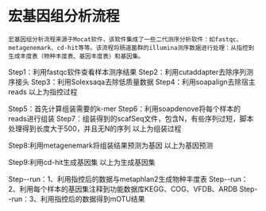 # 宏基因组分析流程

    宏基因组分析流程来源于Mocat软件，该软件集成了一些二代测序分析软件：如fastqc、metagenemark、cd-hit等等。该流程将肠道菌群的illumina测序数据进行处理：从指控到生成丰度表（物种丰度表、基因丰度表）和基因集。


Step1：利用fastqc软件查看样本测序结果
Step2：利用cutaddapter去除序列测序接头
Step3：利用Solexsaqa去除低质量数据
Step4：利用soapalign去除宿主reads
以上为指控过程

Step5：首先计算组装需要的k-mer
Step6：利用soapdenove将每个样本的reads进行组装
Step7：组装得到的scafSeq文件，包含N，有些序列过短，脚本处理得到长度大于500，并且无N的序列
以上为组装过程

Step8:利用metagenemark将组装结果预测为基因
以上为基因预测

Step9:利用cd-hit生成基因集
以上为生成基因集


Step--run：1、利用指控后的数据与metaphlan2生成物种丰度表
Step--run：2、利用每个样本的基因集注释到功能数据库KEGG、COG、VFDB、ARDB
Step--run：3、利用指控后的数据得到mOTU结果


